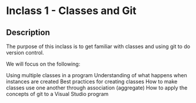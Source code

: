 # Inclass 1 - Classes and Git

## Description

The purpose of this inclass is to get familiar with classes and using git to do version control.

We will focus on the following:

Using multiple classes in a program
Understanding of what happens when instances are created
Best practices for creating classes
How to make classes use one another through association (aggregate)
How to apply the concepts of git to a Visual Studio program

